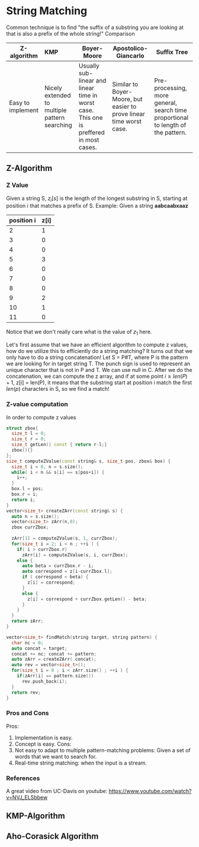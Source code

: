 # String Matching
Common technique is to find "the suffix of a substring you are looking at that is also a prefix of the whole string!"
Comparison 

Z-algorithm | KMP | Boyer-Moore|Apostolico-Giancarlo | Suffix Tree
------------|:----| -----------| --------|-----|
Easy to implement | Nicely extended to multiple pattern searching | Usually sub-linear and linear time in worst case. This one is preffered in most cases.| Similar to Boyer-Moore, but easier to prove linear time worst case. | Pre-processing, more general, search time proportional to length of the pattern. |
## Z-Algorithm

### Z Value 
Given a string S, $z_i[s]$ is the length of the longest substring in S, starting at position i that matches a prefix of S. 
Example:
Given a string __aabcaabxaaz__

position i | z[i] |
-----------|:-----|
2 | 1|
3 | 0|
4 | 0|
5 | 3| 
6 | 0|
7 | 0|
8 | 0|
9 | 2|
10 | 1| 
11 | 0| 

Notice that we don't really care what is the value of $z_1$ here. 

Let's first assume that we have an efficient algorithm to compute z values, how do we utilize this to efficiently do a string matching? 
It turns out that we only have to do a string concatenation! 
Let S = P#T, where P is the pattern we are looking for in target string T. The punch sign is used to represent an unique character that is not in P and T. We can use null in C.  After we do the concatenation, we can compute the z array, and if at some point $i\geq len(P)+1$, z[i] = len(P), it means that the substring start at position i match the first $len(p)$ characters in S, so we find a match! 

### Z-value computation
In order to compute z values 

```c++
struct zbox{
  size_t l = 0;
  size_t r = 0;
  size_t getLen() const { return r-l;}
  zbox(){}
};
size_t computeZValue(const string& s, size_t pos, zbox& box) {
  size_t i = 0, n = s.size();
  while( i < n && s[i] == s[pos+i]) {
    i++;
  }
  box.l = pos;
  box.r = i;
  return i;
}
vector<size_t> createZArr(const string& s) {
  auto n = s.size();
  vector<size_t> zArr(n,0);
  zbox currZbox;
  
  zArr[1] = computeZValue(s, 1, currZbox);
  for(size_t i = 2; i < n ; ++i ) {
    if( i > currZbox.r) 
      zArr[i] = computeZValue(s, i, currZbox);
    else {
      auto beta = currZbox.r - i;
      auto correspond = z[i-currZbox.l];
      if ( correspond < beta) {
        z[i] = correspond;
      }
      else {
        z[i] = correspond + currZbox.getLen() - beta;
      }
    }
  }
  return zArr;
}

vector<size_t> findMatch(string target, string pattern) {
  char nc = 0;
  auto concat = target;
  concat += nc; concat += pattern;
  auto zArr = createZArr( concat);
  auto rev = vector<size_t>();
  for(size_t i = 0 ; i < zArr.size() ; ++i ) {
    if(zArr[i] == pattern.size())
      rev.push_back(i);
  }
  return rev;
}
```
### Pros and Cons
Pros:
1. Implementation is easy.
2. Concept is easy.
Cons:
1. Not easy to adapt to multiple pattern-matching problems: Given a set of words that we want to search for. 
2. Real-time string matching: when the input is a stream. 


### References 
A great video from UC-Davis on youtube: https://www.youtube.com/watch?v=NVJ_ELSbbew

## KMP-Algorithm
## Aho-Corasick Algorithm
